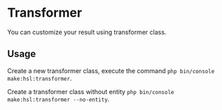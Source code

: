 # Transformer

You can customize your result using transformer class.

## Usage

Create a new transformer class, execute the command `php bin/console make:hsl:transformer`.

Create a transformer class without entity `php bin/console make:hsl:transformer --no-entity`.